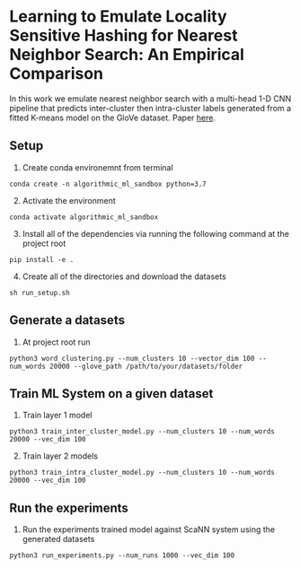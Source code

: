 # Learning to Emulate Locality Sensitive Hashing for Nearest Neighbor Search: An Empirical Comparison

In this work we emulate nearest neighbor search with a multi-head 1-D CNN pipeline that predicts inter-cluster then intra-cluster labels generated from a fitted K-means model on the GloVe dataset. Paper [here](LearningToEmulateLSH.pdf).

## Setup 
1) Create conda environemnt from terminal

`conda create -n algorithmic_ml_sandbox python=3.7`

2) Activate the environment

`conda activate algorithmic_ml_sandbox`

3) Install all of the dependencies via running the following command at the project root

`pip install -e .`

4) Create all of the directories and download the datasets

`sh run_setup.sh`

## Generate a datasets

1) At project root run 

`python3 word_clustering.py --num_clusters 10 --vector_dim 100 --num_words 20000 --glove_path /path/to/your/datasets/folder`

## Train ML System on a given dataset 

1) Train layer 1 model 

`python3 train_inter_cluster_model.py --num_clusters 10 --num_words 20000 --vec_dim 100`

2) Train layer 2 models

`python3 train_intra_cluster_model.py --num_clusters 10 --num_words 20000 --vec_dim 100`

## Run the experiments 

1) Run the experiments trained model against ScaNN system using the generated datasets

`python3 run_experiments.py --num_runs 1000 --vec_dim 100`


